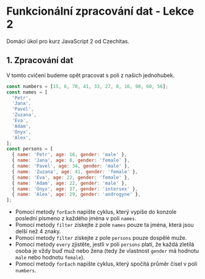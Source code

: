 # Funkcionální zpracování dat - Lekce 2

Domácí úkol pro kurz JavaScript 2 od Czechitas.

## 1. Zpracování dat

V tomto cvičení budeme opět pracovat s poli z našich jednohubek.

```javascript
const numbers = [15, 6, 70, 41, 33, 27, 8, 16, 98, 60, 56];
const names = [
  'Petr',
  'Jana',
  'Pavel',
  'Zuzana',
  'Eva',
  'Adam',
  'Onyx',
  'Alex',
];
const persons = [
  { name: 'Petr', age: 16, gender: 'male' },
  { name: 'Jana', age: 8, gender: 'female' },
  { name: 'Pavel', age: 34, gender: 'male' },
  { name: 'Zuzana', age: 41, gender: 'female' },
  { name: 'Eva', age: 22, gender: 'female' },
  { name: 'Adam', age: 22, gender: 'male' },
  { name: 'Onyx', age: 37, gender: 'intersex' },
  { name: 'Alex', age: 29, gender: 'androgyne' },
];
```

- Pomocí metody `forEach` napište cyklus, který vypíše do konzole poslední písmeno z každého jména v poli `names`.
- Pomocí metody `filter` získejte z pole `names` pouze ta jména, která jsou delší než 4 znaky.
- Pomocí metody `filter` získejte z pole `persons` pouze dospělé muže.
- Pomocí metody `every` zjistěte, jestli v poli `persons` platí, že každá zletilá osoba je vždy buď muž nebo žena (tedy že vlastnost `gender` má hodnotu `male` nebo hodnotu `female`).
- Pomocí metody `forEach` napište cyklus, který spočítá průměr čísel v poli `numbers`.